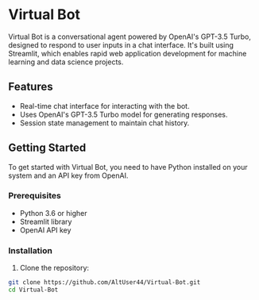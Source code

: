 

# Virtual Bot

Virtual Bot is a conversational agent powered by OpenAI's GPT-3.5 Turbo, designed to respond to user inputs in a chat interface. 
It's built using Streamlit, which enables rapid web application development for machine learning and data science projects.

## Features

- Real-time chat interface for interacting with the bot.
- Uses OpenAI's GPT-3.5 Turbo model for generating responses.
- Session state management to maintain chat history.

## Getting Started

To get started with Virtual Bot, you need to have Python installed on your system and an API key from OpenAI.

### Prerequisites

- Python 3.6 or higher
- Streamlit library
- OpenAI API key

### Installation

1. Clone the repository:
```bash
git clone https://github.com/AltUser44/Virtual-Bot.git
cd Virtual-Bot
